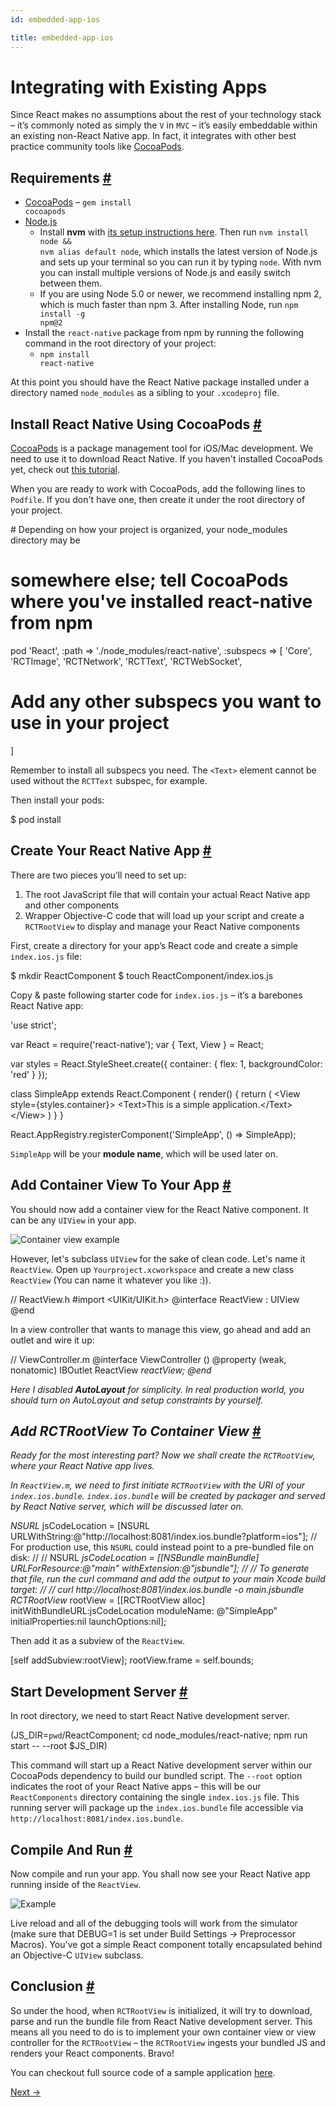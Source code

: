 ```yaml
---
id: embedded-app-ios

title: embedded-app-ios
---
```

<a id="content"></a><h1>Integrating with Existing Apps</h1><div><p>Since React makes no assumptions about the rest of your technology stack – it’s commonly noted as simply the <code>V</code> in <code>MVC</code> – it’s easily embeddable within an existing non-React Native app. In fact, it integrates with other best practice community tools like <a href="http://cocoapods.org/" target="_blank">CocoaPods</a>.</p><h2><a class="anchor" name="requirements"></a>Requirements <a class="hash-link" href="#requirements">#</a></h2><ul><li><a href="http://cocoapods.org/" target="_blank">CocoaPods</a> – <code>gem install cocoapods</code></li><li><a href="http://nodejs.org" target="_blank">Node.js</a><ul><li>Install <strong>nvm</strong> with <a href="https://github.com/creationix/nvm#installation" target="_blank">its setup instructions here</a>. Then run <code>nvm install node &amp;&amp; nvm alias default node</code>, which installs the latest version of Node.js and sets up your terminal so you can run it by typing <code>node</code>.  With nvm you can install multiple versions of Node.js and easily switch between them.</li><li>If you are using Node 5.0 or newer, we recommend installing npm 2, which is much faster than npm 3. After installing Node, run <code>npm install -g npm@2</code></li></ul></li><li>Install the <code>react-native</code> package from npm by running the following command in the root directory of your project:<ul><li><code>npm install react-native</code></li></ul></li></ul><p>At this point you should have the React Native package installed under a directory named <code>node_modules</code> as a sibling to your <code>.xcodeproj</code> file.</p><h2><a class="anchor" name="install-react-native-using-cocoapods"></a>Install React Native Using CocoaPods <a class="hash-link" href="#install-react-native-using-cocoapods">#</a></h2><p><a href="http://cocoapods.org/" target="_blank">CocoaPods</a> is a package management tool for iOS/Mac development. We need to use it to download React Native. If you haven't installed CocoaPods yet, check out <a href="http://guides.cocoapods.org/using/getting-started.html" target="_blank">this tutorial</a>.</p><p>When you are ready to work with CocoaPods, add the following lines to <code>Podfile</code>. If you don't have one, then create it under the root directory of your project.</p><div class="prism language-javascript"># Depending on how your project is organized<span class="token punctuation">,</span> your node_modules directory may be
# somewhere <span class="token keyword">else</span><span class="token punctuation">;</span> tell CocoaPods where you've installed react<span class="token operator">-</span>native from npm
pod <span class="token string">'React'</span><span class="token punctuation">,</span> <span class="token punctuation">:</span>path <span class="token operator">=</span><span class="token operator">&gt;</span> <span class="token string">'./node_modules/react-native'</span><span class="token punctuation">,</span> <span class="token punctuation">:</span>subspecs <span class="token operator">=</span><span class="token operator">&gt;</span> <span class="token punctuation">[</span>
  <span class="token string">'Core'</span><span class="token punctuation">,</span>
  <span class="token string">'RCTImage'</span><span class="token punctuation">,</span>
  <span class="token string">'RCTNetwork'</span><span class="token punctuation">,</span>
  <span class="token string">'RCTText'</span><span class="token punctuation">,</span>
  <span class="token string">'RCTWebSocket'</span><span class="token punctuation">,</span>
  # Add any other subspecs you want to use <span class="token keyword">in</span> your project
<span class="token punctuation">]</span></div><p>Remember to install all subspecs you need. The <code>&lt;Text&gt;</code> element cannot be used without the <code>RCTText</code> subspec, for example.</p><p>Then install your pods:</p><div class="prism language-javascript">$ pod install</div><h2><a class="anchor" name="create-your-react-native-app"></a>Create Your React Native App <a class="hash-link" href="#create-your-react-native-app">#</a></h2><p>There are two pieces you’ll need to set up:</p><ol><li>The root JavaScript file that will contain your actual React Native app and other components</li><li>Wrapper Objective-C code that will load up your script and create a <code>RCTRootView</code> to display and manage your React Native components</li></ol><p>First, create a directory for your app’s React code and create a simple <code>index.ios.js</code> file:</p><div class="prism language-javascript">$ mkdir ReactComponent
$ touch ReactComponent<span class="token operator">/</span>index<span class="token punctuation">.</span>ios<span class="token punctuation">.</span>js</div><p>Copy &amp; paste following starter code for <code>index.ios.js</code> – it’s a barebones React Native app:</p><div class="prism language-javascript"><span class="token string">'use strict'</span><span class="token punctuation">;</span>

<span class="token keyword">var</span> React <span class="token operator">=</span> <span class="token function">require<span class="token punctuation">(</span></span><span class="token string">'react-native'</span><span class="token punctuation">)</span><span class="token punctuation">;</span>
<span class="token keyword">var</span> <span class="token punctuation">{</span>
  Text<span class="token punctuation">,</span>
  View
<span class="token punctuation">}</span> <span class="token operator">=</span> React<span class="token punctuation">;</span>

<span class="token keyword">var</span> styles <span class="token operator">=</span> React<span class="token punctuation">.</span>StyleSheet<span class="token punctuation">.</span><span class="token function">create<span class="token punctuation">(</span></span><span class="token punctuation">{</span>
  container<span class="token punctuation">:</span> <span class="token punctuation">{</span>
    flex<span class="token punctuation">:</span> <span class="token number">1</span><span class="token punctuation">,</span>
    backgroundColor<span class="token punctuation">:</span> <span class="token string">'red'</span>
  <span class="token punctuation">}</span>
<span class="token punctuation">}</span><span class="token punctuation">)</span><span class="token punctuation">;</span>

class <span class="token class-name">SimpleApp</span> extends <span class="token class-name">React<span class="token punctuation">.</span>Component</span> <span class="token punctuation">{</span>
  <span class="token function">render<span class="token punctuation">(</span></span><span class="token punctuation">)</span> <span class="token punctuation">{</span>
    <span class="token keyword">return</span> <span class="token punctuation">(</span>
      &lt;View style<span class="token operator">=</span><span class="token punctuation">{</span>styles<span class="token punctuation">.</span>container<span class="token punctuation">}</span><span class="token operator">&gt;</span>
        &lt;Text<span class="token operator">&gt;</span>This is a simple application<span class="token punctuation">.</span>&lt;<span class="token operator">/</span>Text<span class="token operator">&gt;</span>
      &lt;<span class="token operator">/</span>View<span class="token operator">&gt;</span>
    <span class="token punctuation">)</span>
  <span class="token punctuation">}</span>
<span class="token punctuation">}</span>

React<span class="token punctuation">.</span>AppRegistry<span class="token punctuation">.</span><span class="token function">registerComponent<span class="token punctuation">(</span></span><span class="token string">'SimpleApp'</span><span class="token punctuation">,</span> <span class="token punctuation">(</span><span class="token punctuation">)</span> <span class="token operator">=</span><span class="token operator">&gt;</span> SimpleApp<span class="token punctuation">)</span><span class="token punctuation">;</span></div><p><code>SimpleApp</code> will be your <strong>module name</strong>, which will be used later on.</p><h2><a class="anchor" name="add-container-view-to-your-app"></a>Add Container View To Your App <a class="hash-link" href="#add-container-view-to-your-app">#</a></h2><p>You should now add a container view for the React Native component. It can be any <code>UIView</code> in your app.</p><p><img src="img/EmbeddedAppContainerViewExample.png" alt="Container view example"></p><p>However, let's subclass <code>UIView</code> for the sake of clean code. Let's name it <code>ReactView</code>. Open up <code>Yourproject.xcworkspace</code> and create a new class <code>ReactView</code> (You can name it whatever you like :)).</p><div class="prism language-javascript"><span class="token comment" spellcheck="true">// ReactView.h
</span>
#import &lt;UIKit<span class="token operator">/</span>UIKit<span class="token punctuation">.</span>h<span class="token operator">&gt;</span>
@interface <span class="token class-name">ReactView</span> <span class="token punctuation">:</span> UIView
@end</div><p>In a view controller that wants to manage this view, go ahead and add an outlet and wire it up:</p><div class="prism language-javascript"><span class="token comment" spellcheck="true">// ViewController.m
</span>
@interface <span class="token class-name">ViewController</span> <span class="token punctuation">(</span><span class="token punctuation">)</span>
@property <span class="token punctuation">(</span>weak<span class="token punctuation">,</span> nonatomic<span class="token punctuation">)</span> IBOutlet ReactView <span class="token operator">*</span>reactView<span class="token punctuation">;</span>
@end</div><p>Here I disabled <strong>AutoLayout</strong> for simplicity. In real production world, you should turn on AutoLayout and setup constraints by yourself.</p><h2><a class="anchor" name="add-rctrootview-to-container-view"></a>Add RCTRootView To Container View <a class="hash-link" href="#add-rctrootview-to-container-view">#</a></h2><p>Ready for the most interesting part? Now we shall create the <code>RCTRootView</code>, where your React Native app lives.</p><p>In <code>ReactView.m</code>, we need to first initiate <code>RCTRootView</code> with the URI of your <code>index.ios.bundle</code>. <code>index.ios.bundle</code> will be created by packager and served by React Native server, which will be discussed later on.</p><div class="prism language-javascript">NSURL <span class="token operator">*</span>jsCodeLocation <span class="token operator">=</span> <span class="token punctuation">[</span>NSURL URLWithString<span class="token punctuation">:</span>@<span class="token string">"http://localhost:8081/index.ios.bundle?platform=ios"</span><span class="token punctuation">]</span><span class="token punctuation">;</span><span class="token comment" spellcheck="true">
// For production use, this `NSURL` could instead point to a pre-bundled file on disk:
</span><span class="token comment" spellcheck="true">//
</span><span class="token comment" spellcheck="true">//   NSURL *jsCodeLocation = [[NSBundle mainBundle] URLForResource:@"main" withExtension:@"jsbundle"];
</span><span class="token comment" spellcheck="true">//
</span><span class="token comment" spellcheck="true">// To generate that file, run the curl command and add the output to your main Xcode build target:
</span><span class="token comment" spellcheck="true">//
</span><span class="token comment" spellcheck="true">//   curl http://localhost:8081/index.ios.bundle -o main.jsbundle
</span>RCTRootView <span class="token operator">*</span>rootView <span class="token operator">=</span> <span class="token punctuation">[</span><span class="token punctuation">[</span>RCTRootView alloc<span class="token punctuation">]</span> initWithBundleURL<span class="token punctuation">:</span>jsCodeLocation
                                                    moduleName<span class="token punctuation">:</span> @<span class="token string">"SimpleApp"</span>
                                             initialProperties<span class="token punctuation">:</span>nil
                                                 launchOptions<span class="token punctuation">:</span>nil<span class="token punctuation">]</span><span class="token punctuation">;</span></div><p>Then add it as a subview of the <code>ReactView</code>.</p><div class="prism language-javascript"><span class="token punctuation">[</span>self addSubview<span class="token punctuation">:</span>rootView<span class="token punctuation">]</span><span class="token punctuation">;</span>
rootView<span class="token punctuation">.</span>frame <span class="token operator">=</span> self<span class="token punctuation">.</span>bounds<span class="token punctuation">;</span></div><h2><a class="anchor" name="start-development-server"></a>Start Development Server <a class="hash-link" href="#start-development-server">#</a></h2><p>In root directory, we need to start React Native development server.</p><div class="prism language-javascript"><span class="token punctuation">(</span>JS_DIR<span class="token operator">=</span>`pwd`<span class="token operator">/</span>ReactComponent<span class="token punctuation">;</span> cd node_modules<span class="token operator">/</span>react<span class="token operator">-</span>native<span class="token punctuation">;</span> npm run start <span class="token operator">--</span> <span class="token operator">--</span>root $JS_DIR<span class="token punctuation">)</span></div><p>This command will start up a React Native development server within our CocoaPods dependency to build our bundled script. The <code>--root</code> option indicates the root of your React Native apps – this will be our <code>ReactComponents</code> directory containing the single <code>index.ios.js</code> file. This running server will package up the <code>index.ios.bundle</code> file accessible via <code>http://localhost:8081/index.ios.bundle</code>.</p><h2><a class="anchor" name="compile-and-run"></a>Compile And Run <a class="hash-link" href="#compile-and-run">#</a></h2><p>Now compile and run your app. You shall now see your React Native app running inside of the <code>ReactView</code>.</p><p><img src="img/EmbeddedAppExample.png" alt="Example"></p><p>Live reload and all of the debugging tools will work from the simulator (make sure that DEBUG=1 is set under Build Settings -&gt; Preprocessor Macros).  You've got a simple React component totally encapsulated behind an Objective-C <code>UIView</code> subclass.</p><h2><a class="anchor" name="conclusion"></a>Conclusion <a class="hash-link" href="#conclusion">#</a></h2><p>So under the hood, when <code>RCTRootView</code> is initialized, it will try to download, parse and run the bundle file from React Native development server. This means all you need to do is to implement your own container view or view controller for the <code>RCTRootView</code> – the <code>RCTRootView</code> ingests your bundled JS and renders your React components. Bravo!</p><p>You can checkout full source code of a sample application <a href="https://github.com/tjwudi/EmbededReactNativeExample" target="_blank">here</a>.</p></div><div class="docs-prevnext"><a class="docs-next" href="communication-ios.html#content">Next →</a></div>